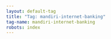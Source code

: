 ```yaml
---
layout: default-tag
title: "Tag: mandiri-internet-banking"
tag-name: mandiri-internet-banking
robots: index
---
```

